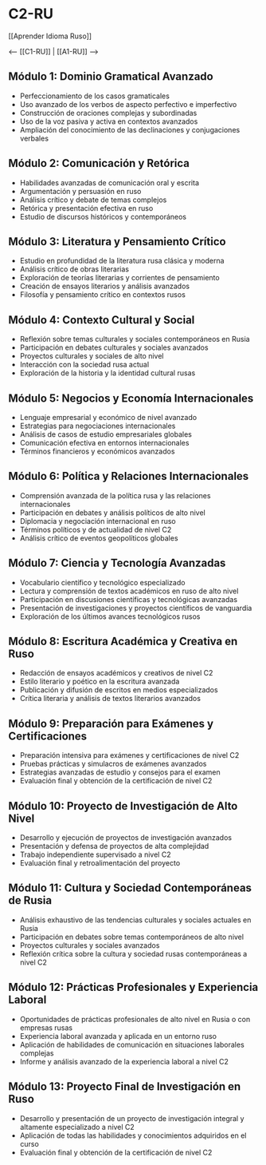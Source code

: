 # C2-RU

[[Aprender Idioma Ruso]]

<-- [[C1-RU]] | [[A1-RU]] -->

## Módulo 1: Dominio Gramatical Avanzado

- Perfeccionamiento de los casos gramaticales
- Uso avanzado de los verbos de aspecto perfectivo e imperfectivo
- Construcción de oraciones complejas y subordinadas
- Uso de la voz pasiva y activa en contextos avanzados
- Ampliación del conocimiento de las declinaciones y conjugaciones verbales

## Módulo 2: Comunicación y Retórica

- Habilidades avanzadas de comunicación oral y escrita
- Argumentación y persuasión en ruso
- Análisis crítico y debate de temas complejos
- Retórica y presentación efectiva en ruso
- Estudio de discursos históricos y contemporáneos

## Módulo 3: Literatura y Pensamiento Crítico

- Estudio en profundidad de la literatura rusa clásica y moderna
- Análisis crítico de obras literarias
- Exploración de teorías literarias y corrientes de pensamiento
- Creación de ensayos literarios y análisis avanzados
- Filosofía y pensamiento crítico en contextos rusos

## Módulo 4: Contexto Cultural y Social

- Reflexión sobre temas culturales y sociales contemporáneos en Rusia
- Participación en debates culturales y sociales avanzados
- Proyectos culturales y sociales de alto nivel
- Interacción con la sociedad rusa actual
- Exploración de la historia y la identidad cultural rusas

## Módulo 5: Negocios y Economía Internacionales

- Lenguaje empresarial y económico de nivel avanzado
- Estrategias para negociaciones internacionales
- Análisis de casos de estudio empresariales globales
- Comunicación efectiva en entornos internacionales
- Términos financieros y económicos avanzados

## Módulo 6: Política y Relaciones Internacionales

- Comprensión avanzada de la política rusa y las relaciones internacionales
- Participación en debates y análisis políticos de alto nivel
- Diplomacia y negociación internacional en ruso
- Términos políticos y de actualidad de nivel C2
- Análisis crítico de eventos geopolíticos globales

## Módulo 7: Ciencia y Tecnología Avanzadas

- Vocabulario científico y tecnológico especializado
- Lectura y comprensión de textos académicos en ruso de alto nivel
- Participación en discusiones científicas y tecnológicas avanzadas
- Presentación de investigaciones y proyectos científicos de vanguardia
- Exploración de los últimos avances tecnológicos rusos

## Módulo 8: Escritura Académica y Creativa en Ruso

- Redacción de ensayos académicos y creativos de nivel C2
- Estilo literario y poético en la escritura avanzada
- Publicación y difusión de escritos en medios especializados
- Crítica literaria y análisis de textos literarios avanzados

## Módulo 9: Preparación para Exámenes y Certificaciones

- Preparación intensiva para exámenes y certificaciones de nivel C2
- Pruebas prácticas y simulacros de exámenes avanzados
- Estrategias avanzadas de estudio y consejos para el examen
- Evaluación final y obtención de la certificación de nivel C2

## Módulo 10: Proyecto de Investigación de Alto Nivel

- Desarrollo y ejecución de proyectos de investigación avanzados
- Presentación y defensa de proyectos de alta complejidad
- Trabajo independiente supervisado a nivel C2
- Evaluación final y retroalimentación del proyecto

## Módulo 11: Cultura y Sociedad Contemporáneas de Rusia

- Análisis exhaustivo de las tendencias culturales y sociales actuales en Rusia
- Participación en debates sobre temas contemporáneos de alto nivel
- Proyectos culturales y sociales avanzados
- Reflexión crítica sobre la cultura y sociedad rusas contemporáneas a nivel C2

## Módulo 12: Prácticas Profesionales y Experiencia Laboral

- Oportunidades de prácticas profesionales de alto nivel en Rusia o con empresas rusas
- Experiencia laboral avanzada y aplicada en un entorno ruso
- Aplicación de habilidades de comunicación en situaciones laborales complejas
- Informe y análisis avanzado de la experiencia laboral a nivel C2

## Módulo 13: Proyecto Final de Investigación en Ruso

- Desarrollo y presentación de un proyecto de investigación integral y altamente especializado a nivel C2
- Aplicación de todas las habilidades y conocimientos adquiridos en el curso
- Evaluación final y obtención de la certificación de nivel C2

